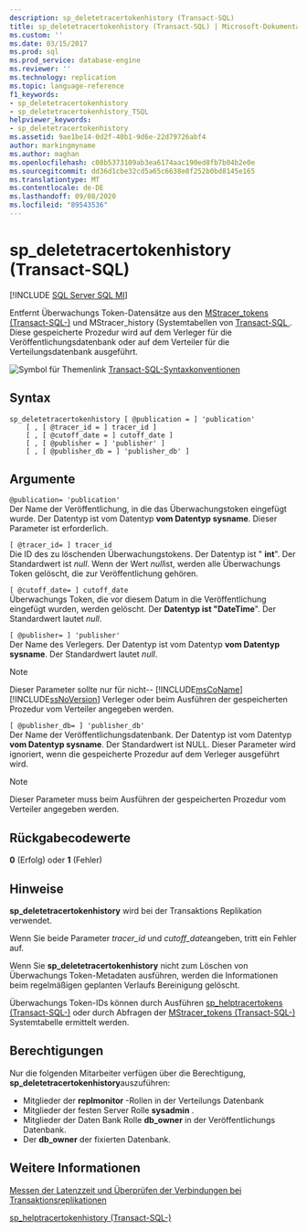 ```yaml
---
description: sp_deletetracertokenhistory (Transact-SQL)
title: sp_deletetracertokenhistory (Transact-SQL) | Microsoft-Dokumentation
ms.custom: ''
ms.date: 03/15/2017
ms.prod: sql
ms.prod_service: database-engine
ms.reviewer: ''
ms.technology: replication
ms.topic: language-reference
f1_keywords:
- sp_deletetracertokenhistory
- sp_deletetracertokenhistory_TSQL
helpviewer_keywords:
- sp_deletetracertokenhistory
ms.assetid: 9ae1be14-0d2f-40b1-9d6e-22d79726abf4
author: markingmyname
ms.author: maghan
ms.openlocfilehash: c08b5373109ab3ea6174aac190ed8fb7b04b2e0e
ms.sourcegitcommit: dd36d1cbe32cd5a65c6638e8f252b0bd8145e165
ms.translationtype: MT
ms.contentlocale: de-DE
ms.lasthandoff: 09/08/2020
ms.locfileid: "89543536"
---
```

# <a name="sp_deletetracertokenhistory-transact-sql"></a>sp_deletetracertokenhistory (Transact-SQL)

[!INCLUDE [SQL Server SQL MI](../../includes/applies-to-version/sql-asdbmi.md)]

Entfernt Überwachungs Token-Datensätze aus den [MStracer_tokens &#40;Transact-SQL-&#41;](../../relational-databases/system-tables/mstracer-tokens-transact-sql.md) und MStracer_history &#40;Systemtabellen von [Transact-SQL ](../../relational-databases/system-tables/mstracer-history-transact-sql.md) . Diese gespeicherte Prozedur wird auf dem Verleger für die Veröffentlichungsdatenbank oder auf dem Verteiler für die Verteilungsdatenbank ausgeführt.

![Symbol für Themenlink](../../database-engine/configure-windows/media/topic-link.gif "Symbol für Themenlink") [Transact-SQL-Syntaxkonventionen](../../t-sql/language-elements/transact-sql-syntax-conventions-transact-sql.md)

## <a name="syntax"></a>Syntax

```
sp_deletetracertokenhistory [ @publication = ] 'publication'
    [ , [ @tracer_id = ] tracer_id ]
    [ , [ @cutoff_date = ] cutoff_date ]
    [ , [ @publisher = ] 'publisher' ]
    [ , [ @publisher_db = ] 'publisher_db' ]
```

## <a name="arguments"></a>Argumente

`@publication= 'publication'`  
Der Name der Veröffentlichung, in die das Überwachungstoken eingefügt wurde. Der Datentyp ist vom Datentyp **vom Datentyp sysname**. Dieser Parameter ist erforderlich.

`[ @tracer_id= ] tracer_id`  
Die ID des zu löschenden Überwachungstokens. Der Datentyp ist " **int**". Der Standardwert ist *null*. Wenn der Wert *null*ist, werden alle Überwachungs Token gelöscht, die zur Veröffentlichung gehören.

`[ @cutoff_date= ] cutoff_date`  
Überwachungs Token, die vor diesem Datum in die Veröffentlichung eingefügt wurden, werden gelöscht. Der **Datentyp ist "DateTime**". Der Standardwert lautet *null*.

`[ @publisher= ] 'publisher'`  
Der Name des Verlegers. Der Datentyp ist vom Datentyp **vom Datentyp sysname**. Der Standardwert lautet *null*.

> [!NOTE]
> Dieser Parameter sollte nur für nicht-- [!INCLUDE[msCoName](../../includes/msconame-md.md)] [!INCLUDE[ssNoVersion](../../includes/ssnoversion-md.md)] Verleger oder beim Ausführen der gespeicherten Prozedur vom Verteiler angegeben werden.

`[ @publisher_db= ] 'publisher_db'`  
Der Name der Veröffentlichungsdatenbank. Der Datentyp ist vom Datentyp **vom Datentyp sysname**. Der Standardwert ist NULL. Dieser Parameter wird ignoriert, wenn die gespeicherte Prozedur auf dem Verleger ausgeführt wird.

> [!NOTE]
> Dieser Parameter muss beim Ausführen der gespeicherten Prozedur vom Verteiler angegeben werden.

## <a name="return-code-values"></a>Rückgabecodewerte

**0** (Erfolg) oder **1** (Fehler)

## <a name="remarks"></a>Hinweise

**sp_deletetracertokenhistory** wird bei der Transaktions Replikation verwendet.  

Wenn Sie beide Parameter *tracer_id* und *cutoff_date*angeben, tritt ein Fehler auf.

Wenn Sie **sp_deletetracertokenhistory** nicht zum Löschen von Überwachungs Token-Metadaten ausführen, werden die Informationen beim regelmäßigen geplanten Verlaufs Bereinigung gelöscht.

Überwachungs Token-IDs können durch Ausführen [sp_helptracertokens &#40;Transact-SQL-&#41;](../../relational-databases/system-stored-procedures/sp-helptracertokens-transact-sql.md) oder durch Abfragen der [MStracer_tokens &#40;Transact-SQL-&#41;](../../relational-databases/system-tables/mstracer-tokens-transact-sql.md) Systemtabelle ermittelt werden.

## <a name="permissions"></a>Berechtigungen

Nur die folgenden Mitarbeiter verfügen über die Berechtigung, **sp_deletetracertokenhistory**auszuführen:

- Mitglieder der **replmonitor** -Rollen in der Verteilungs Datenbank
- Mitglieder der festen Server Rolle **sysadmin** .
- Mitglieder der Daten Bank Rolle **db_owner** in der Veröffentlichungs Datenbank.
- Der **db_owner** der fixierten Datenbank.

## <a name="see-also"></a>Weitere Informationen

[Messen der Latenzzeit und Überprüfen der Verbindungen bei Transaktionsreplikationen](../../relational-databases/replication/monitor/measure-latency-and-validate-connections-for-transactional-replication.md)

[sp_helptracertokenhistory &#40;Transact-SQL-&#41;](../../relational-databases/system-stored-procedures/sp-helptracertokenhistory-transact-sql.md)
